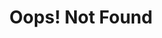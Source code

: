 ---
title: "Oops! Not Found"
layout: "404"
permalink: "/404.html"
eleventyExcludeFromCollections: "true"
---